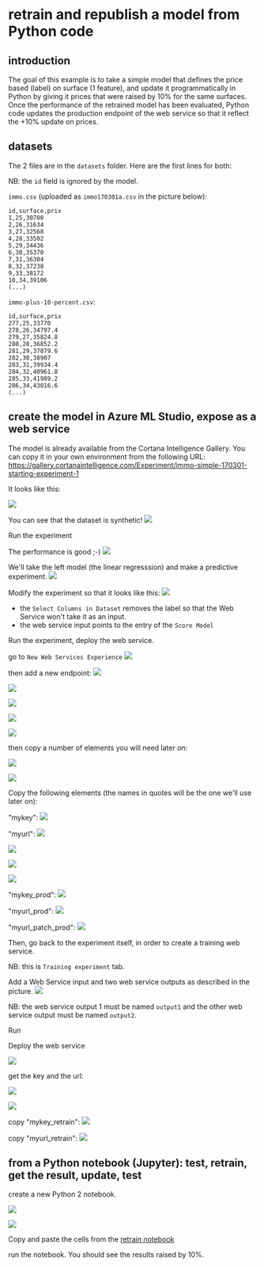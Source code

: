 # retrain and republish a model from Python code

## introduction

The goal of this example is to take a simple model that defines the price based (label) on surface (1 feature), 
and update it programmatically in Python by giving it prices that were raised by 10% for the same surfaces.
Once the performance of the retrained model has been evaluated, Python code updates the production endpoint of the web service 
so that it reflect the +10% update on prices.

## datasets

The 2 files are in the `datasets` folder. Here are the first lines for both: 

NB: the `id` field is ignored by the model.

`immo.csv` (uploaded as `immo170301a.csv` in the picture below): 

```
id,surface,prix
1,25,30700
2,26,31634
3,27,32568
4,28,33502
5,29,34436
6,30,35370
7,31,36304
8,32,37238
9,33,38172
10,34,39106
(...)
```


`immo-plus-10-percent.csv`: 

```
id,surface,prix
277,25,33770
278,26,34797.4
279,27,35824.8
280,28,36852.2
281,29,37879.6
282,30,38907
283,31,39934.4
284,32,40961.8
285,33,41989.2
286,34,43016.6
(...)
```

## create the model in Azure ML Studio, expose as a web service

The model is already available from the Cortana Intelligence Gallery. You can copy it in your own environment from the following URL: 
<https://gallery.cortanaintelligence.com/Experiment/immo-simple-170301-starting-experiment-1>

It looks like this: 

![](img/s001.png)

You can see that the dataset is synthetic!
![](img/s002.png)


Run the experiment 

The performance is good ;-)
![](img/s003.png)

We'll take the left model (the linear regresssion) and make a predictive experiment.
![](img/s005.png)

Modify the experiment so that it looks like this: 
![](img/s004.png)

- the `Select Columns in Dataset` removes the label so that the Web Service won't take it as an input.
- the web service input points to the entry of the `Score Model`

Run the experiment, deploy the web service.

go to `New Web Services Experience`
![](img/s006.png)

then add a new endpoint: 
![](img/s007.png)

![](img/s008.png)

![](img/s009.png)

![](img/s010.png)

![](img/s011.png)

then copy a number of elements you will need later on: 

![](img/s012.png)

![](img/s013.png)

Copy the following elements (the names in quotes will be the one we'll use later on): 

"mykey": 
![](img/s014.png)

"myurl": 
![](img/s015.png)

![](img/s016.png)

![](img/s017.png)

![](img/s018.png)

"mykey_prod":
![](img/s019.png)

"myurl_prod":
![](img/s020.png)

"myurl_patch_prod": 
![](img/s021.png)

Then, go back to the experiment itself, in order to create a training web service.

NB:  this is `Training experiment` tab.


Add a Web Service input and two web service outputs as described in the picture. 
![](img/s022.png)

NB: the web service output 1 must be named `output1` and the other web service output must be named `output2`.

Run

Deploy the web service

![](img/s023.png)

get the key and the url:

![](img/s024.png)

![](img/s025.png)

copy "mykey_retrain":
![](img/s026.png)

copy "myurl_retrain":
![](img/s027.png)

## from a Python notebook (Jupyter): test, retrain, get the result, update, test

create a new Python 2 notebook. 

![](img/n001.png)

![](img/n002.png)

Copy and paste the cells from the [retrain notebook](retrain_notebook.md)

run the notebook. You should see the results raised by 10%.

